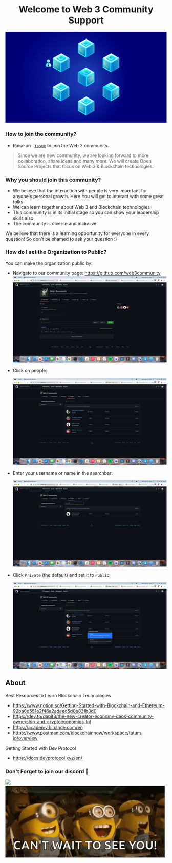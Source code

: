 <h1 align="center"> Welcome to Web 3 Community Support</h1>
<img alt= "Banner" src= "/Images/blockchain.gif">

### How to join the community?

- Raise an <code> [issue](https://github.com/web3community/support/issues/new?assignees=&labels=github-invitation&template=invitation.yml&title=Please+invite+me+to+the+community)</code> to join the Web 3 community.

> Since we are new community, we are looking forward to more collaboration, share ideas and many more. We will create Open Source Projects that focus on Web 3 & Blockchain technologies.

### Why you should join this community?

- We believe that the interaction with people is very important for anyone's personal growth. Here You will get to interact with some great folks 
- We can learn together about Web 3 and Blockchain technologies
- This community is in its initial stage so you can show your leadership skills also
- The community is diverse and inclusive

We believe that there is a learning opportunity for everyone in every question! So don't be shamed to ask your question :)

### How do I set the Organization to Public?

You can make the organization public by:  

- Navigate to our community page: https://github.com/web3community
  <img src= "./Images/Step1.png">
- Click on people:
	
	<img src="./Images/Step2.png">

- Enter your username or name in the searchbar:
	
	<img src="./Images/Step 3.png">
  
- Click `Private` (the default) and set it to `Public`:
	
	<img src="./Images/Step4.png">

  
## About

Best Resources to Learn Blockchain Technologies 
- https://www.notion.so/Getting-Started-with-Blockchain-and-Ethereum-92ba0d551e2f46a2adeed5d0e83fb3d0
- https://dev.to/dabit3/the-new-creator-economy-daos-community-ownership-and-cryptoeconomics-lnl
- https://academy.binance.com/en
- https://www.postman.com/blockchainnow/workspace/tatum-io/overview

Getting Started with Dev Protocol
- https://docs.devprotocol.xyz/en/


### Don't Forget to join our discord 💜

<a href="https://discord.gg/3EN2UVE9mH">
   <img src="https://img.shields.io/discord/835424705410236427?logo=discord&style=for-the-badge" target="blank" />
</a>

<img src= "./Images/footer_welcome.gif">
